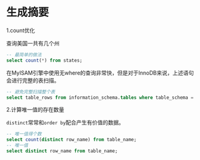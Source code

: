 # 生成摘要

1.count优化

查询美国一共有几个州

```sql
-- 最简单的做法
select count(*) from states;
```

在MyISAM引擎中使用无where的查询非常快，但是对于InnoDB来说，上述语句会进行完整的表扫描。

```sql
-- 避免完整扫描整个表
select table_rows from information_schema.tables where table_schema = 'database_name' and table_name = 'table_name';
```

2.计算唯一值的存在数量

`distinct`常常和`order by`配合产生有价值的数据。

```sql
-- 唯一值得个数
select count(distinct row_name) from table_name;
-- 唯一值
select distinct row_name from table_name;
```
